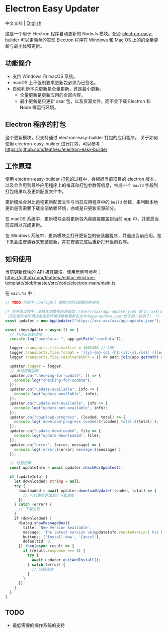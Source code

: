 # Electron Easy Updater

中文文档 | [English](README.md)

这是一个用于 Electron 程序自动更新的 NodeJs 模块。配合 [electron-easy-builder](https://github.com/featherJ/electron-easy-builder) 可以更简单的实现 Electron 程序在 Windows 和 Mac OS 上的的全量更新与最小体积更新。

## 功能简介
* 支持 Windows 和 macOS 系统。
* macOS 上不强制要求更新包必须为已签名。
* 自动判断本次更新是全量更新，还是最小更新。
    * 全量更新是更新应用的全部内容。
    * 最小更新是只更新 asar 包，以及资源文件。而不会下载 Electron 和 Node 等运行环境。


## Electron 程序的打包
这个更新模块，只支持通过 electron-easy-builder 打包的应用程序。 关于如何使用 electron-easy-builder 进行打包，可以参考： https://github.com/featherJ/electron-easy-builder


## 工作原理
使用 electron-easy-builder 打包的过程中，会根据当前项目的 electron 版本，以及会作用到最终应用程序上的编译和打包参数等信息，生成一个 `build` 字段到打包结果以及更新配置文件中。

更新模块会对比远程更新配置文件与当前应用程序中的 `build` 参数，来判断本地更新是否需要下载全部依赖环境，亦或是只更新资源部分。

在 macOS 系统中，更新模块会将更新包内容直接覆盖到当前 app 中，并重启当前应用以完成更新。

在 Windows 系统中，更新模块会打开更新包的安装器程序，并退出当前应用。接下来会由安装器来安装更新，并在安装完成后重新打开当前程序。 

## 如何使用
当前更新模块的 API 极其简洁。使用示例可参考： https://github.com/featherJ/editor-electron-template/blob/master/src/code/electron-main/main.ts

在 `main.ts` 中：
```typescript
// TODO 将如下 configUrl 替换为您已配置好的地址

/* 在开发过程中，支持本地路径的测试如：/Users/xxx/app-update.json 或 D:\xxx\app-update.json 
（无论是开发环境还是发型环境请确保更新包文件与app-update.json处于同一目录下） */
const updater = new AppUpdater("https://xxx.xxx/xxx/app-update.json");

const checkUpdate = async () => {
  // 打印日志到本地
  console.log("userData: ", app.getPath('userData'));

  logger.transports.file.maxSize = 1002430 // 10M
  logger.transports.file.format = '[{y}-{m}-{d} {h}:{i}:{s}.{ms}] [{level}]{scope} {text}'
  logger.transports.file.resolvePathFn = () => path.join(app.getPath('userData'), 'logs/main.log')

  updater.logger = logger;
  // 添加更新监听
  updater.on("checking-for-update", () => {
    console.log("checking-for-update");
  });
  updater.on("update-available", info => {
    console.log("update-available", info);
  });
  updater.on("update-not-available", info => {
    console.log("update-not-available", info);
  });
  updater.on("download-progress", (loaded, total) => {
    console.log(`download-progress loaded:${loaded} total:${total}`);
  });
  updater.on("update-downloaded", file => {
    console.log("update-downloaded", file);
  });
  updater.on("error", (error, message) => {
    console.log(`error:${error} message:${message}`);
  });

  // 检查更新
  const updateInfo = await updater.checkForUpdates();

  if (updateInfo) {
    let downloaded: string = null;
    try {
      downloaded = await updater.downloadUpdate((loaded, total) => {
        // 可以更新界面显示下载进度
      });
    } catch (error) {
      // 下载失败
    }
    if (downloaded) {
      dialog.showMessageBox({
        title: `New Version Available`,
        message: `The latest version v${updateInfo.remoteVersion} has been downloaded for you.`,
        buttons: ['Install Now', 'Cancel'],
        defaultId: 0,
      }).then(async result => {
        if (result.response === 0) {
          try {
            await updater.quitAndInstall();
          } catch (error) {
            // 安装失败
          }
        }
      });
    }
  }
}
```

## TODO
* 最低需要的操作系统的支持